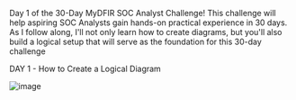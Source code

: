Day 1 of the 30-Day MyDFIR SOC Analyst Challenge! This challenge will help aspiring SOC Analysts gain hands-on practical experience in 30 days. 
As I follow along, I'll not only learn how to create diagrams, but you'll also build a logical setup that will serve as the foundation for this 30-day challenge


DAY 1 - How to Create a Logical Diagram


![image](https://github.com/user-attachments/assets/36cfbbfc-72de-4015-9de4-4f6caf11650c)
